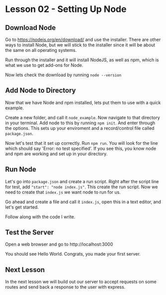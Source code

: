 # Lesson 02 - Setting Up Node

## Download Node

Go to https://nodejs.org/en/download/ and use the installer. There are other ways to install Node, but we will stick to the installer since it will be about the same on all operating systems.

Run through the installer and it will install NodeJS, as well as npm, which is what we use to get add-ons for Node.

Now lets check the download by running `node --version`

## Add Node to Directory

Now that we have Node and npm installed, lets put them to use with a quick example.

Create a new folder, and call it `node_example`. Now navigate to that directory in your terminal. Add node to this by running `npm init`. And enter through the options. This sets up your enviroment and a record/control file called `package.json`. 

Now let's test that it set up correctly. Run `npm run`. You will look for the line which should say 'Error: no test specified'. If you see this, you know node and npm are working and set up in your directory.

## Run Node

Let's go into `package.json` and create a run script. Right after the script line for test, add `"start": "node index.js"`. This create the run script. Now we need to create that `index.js` we want node to run for us.

Go ahead and create a file and call it `index.js`, open this in a text editor, and let's get started.

Follow along with the code I write.

## Test the Server

Open a web browser and go to http://localhost:3000 

You should see Hello World. Congrats, you made your first server.

## Next Lesson

In the next lesson we will build out our server to accept requests on some routes and send back a response to the user with express.
